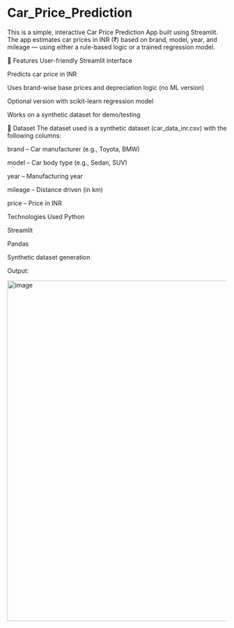 # Car_Price_Prediction
This is a simple, interactive Car Price Prediction App built using Streamlit. The app estimates car prices in INR (₹) based on brand, model, year, and mileage — using either a rule-based logic or a trained regression model.

🧠 Features
User-friendly Streamlit interface

Predicts car price in INR

Uses brand-wise base prices and depreciation logic (no ML version)

Optional version with scikit-learn regression model

Works on a synthetic dataset for demo/testing

📁 Dataset
The dataset used is a synthetic dataset (car_data_inr.csv) with the following columns:

brand – Car manufacturer (e.g., Toyota, BMW)

model – Car body type (e.g., Sedan, SUV)

year – Manufacturing year

mileage – Distance driven (in km)

price – Price in INR

 Technologies Used
Python

Streamlit

Pandas

Synthetic dataset generation

Output:

<img width="700" height="781" alt="image" src="https://github.com/user-attachments/assets/c3895754-79dd-4eae-b645-34b43291c02c" />


